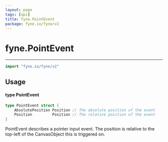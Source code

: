 ```yaml
---
layout: page
tags: [api]
title: fyne.PointEvent
package: fyne.io/fyne/v2
---
```


# fyne.PointEvent
---
```go
import "fyne.io/fyne/v2"
```

## Usage

#### type PointEvent

```go
type PointEvent struct {
	AbsolutePosition Position // The absolute position of the event
	Position         Position // The relative position of the event
}
```

PointEvent describes a pointer input event. The position is relative to the top-left of the CanvasObject this is triggered on.
